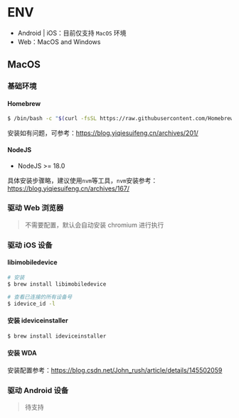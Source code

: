 # ENV

- Android | iOS：目前仅支持 `MacOS` 环境
- Web：MacOS and Windows

## MacOS

### 基础环境

#### Homebrew

```sh
$ /bin/bash -c "$(curl -fsSL https://raw.githubusercontent.com/Homebrew/install/HEAD/install.sh)"
```
安装如有问题，可参考：https://blog.yiqiesuifeng.cn/archives/201/

#### NodeJS

- NodeJS >= 18.0

具体安装步骤略，建议使用`nvm`等工具，`nvm`安装参考：https://blog.yiqiesuifeng.cn/archives/167/

### 驱动 Web 浏览器

> 不需要配置，默认会自动安装 chromium 进行执行
>

### 驱动 iOS 设备

#### libimobiledevice

```sh
# 安装
$ brew install libimobiledevice

# 查看已连接的所有设备号
$ idevice_id -l
```

#### 安装 ideviceinstaller

```sh
$ brew install ideviceinstaller
```

#### 安装 WDA

安装配置参考：https://blog.csdn.net/John_rush/article/details/145502059

### 驱动 Android 设备

> 待支持
>

